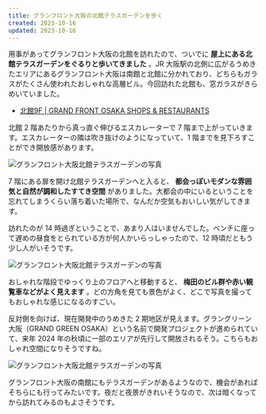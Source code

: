 ```yaml
---
title: グランフロント大阪の北館テラスガーデンを歩く
created: 2023-10-16
updated: 2023-10-16
---
```


用事があってグランフロント大阪の北館を訪れたので、ついでに **屋上にある北館テラスガーデンをぐるりと歩いてきました** 。JR 大阪駅の北側に広がるうめきたエリアにあるグランフロント大阪は南館と北館に分かれており、どちらもガラスがたくさん使われたおしゃれな高層ビル。今回訪れた北館も、窓ガラスがきらめいていました。

- [北館9F | GRAND FRONT OSAKA SHOPS & RESTAURANTS](https://www.gfo-sc.jp/information/floor/north/9f)

北館 2 階あたりから真っ直ぐ伸びるエスカレーターで 7 階まで上がっていきます。エスカレーターの隣は吹き抜けのようになっていて、1 階までを見下ろすことができ開放感があります。

![グランフロント大阪北館テラスガーデンの写真](c388cd62-3b94-43f5-0735-794476fc3e00)

7 階にある扉を開け北館テラスガーデンへと入ると、 **都会っぽいモダンな雰囲気と自然が調和したすてき空間** がありました。大都会の中にいるということを忘れてしまうくらい落ち着いた場所で、なんだか空気もおいしい気がしてきます。

訪れたのが 14 時過ぎということで、あまり人はいませんでした。ベンチに座って遅めの昼食をとられている方が何人かいらっしゃったので、12 時頃だともう少し人がいそうです。

![グランフロント大阪北館テラスガーデンの写真](93b820ee-07de-495f-eb53-2858ea199f00)

おしゃれな階段でゆっくり上のフロアへと移動すると、 **梅田のビル群や赤い観覧車などがよく見えます** 。どの方角を見ても景色がよく、どこで写真を撮ってもおしゃれな感じになるのすごい。

反対側を向けば、現在開発中のうめきた 2 期地区が見えます。グラングリーン大阪（GRAND GREEN OSAKA）という名前で開発プロジェクトが進められていて、来年 2024 年の秋頃に一部のエリアが先行して開放されるそう。こちらもおしゃれ空間になりそうですね。

![グランフロント大阪北館テラスガーデンの写真](eca09eb1-91d2-4953-4a84-2d12502def00)

グランフロント大阪の南館にもテラスガーデンがあるようなので、機会があればそちらにも行ってみたいです。夜だと夜景がきれいそうなので、次は暗くなってから訪れてみるのもよさそうです。
